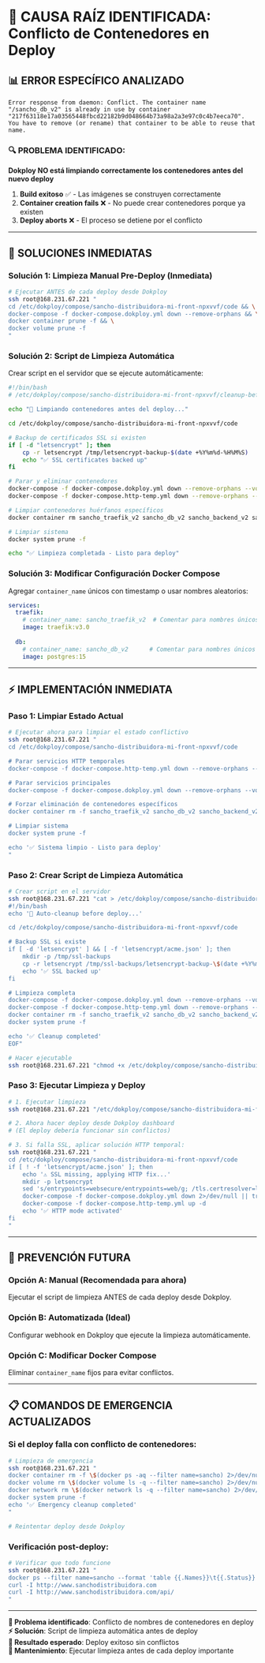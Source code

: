 # 🚨 CAUSA RAÍZ IDENTIFICADA: Conflicto de Contenedores en Deploy

## 📊 ERROR ESPECÍFICO ANALIZADO

```
Error response from daemon: Conflict. The container name "/sancho_db_v2" is already in use by container "217f63118e17a03565448fbcd22182b9d048664b73a98a2a3e97c0c4b7eeca70". You have to remove (or rename) that container to be able to reuse that name.
```

### 🔍 **PROBLEMA IDENTIFICADO:**

**Dokploy NO está limpiando correctamente los contenedores antes del nuevo deploy**

1. **Build exitoso** ✅ - Las imágenes se construyen correctamente
2. **Container creation fails** ❌ - No puede crear contenedores porque ya existen
3. **Deploy aborts** ❌ - El proceso se detiene por el conflicto

---

## 🔧 SOLUCIONES INMEDIATAS

### **Solución 1: Limpieza Manual Pre-Deploy (Inmediata)**

```bash
# Ejecutar ANTES de cada deploy desde Dokploy
ssh root@168.231.67.221 "
cd /etc/dokploy/compose/sancho-distribuidora-mi-front-npxvvf/code && \
docker-compose -f docker-compose.dokploy.yml down --remove-orphans && \
docker container prune -f && \
docker volume prune -f
"
```

### **Solución 2: Script de Limpieza Automática**

Crear script en el servidor que se ejecute automáticamente:

```bash
#!/bin/bash
# /etc/dokploy/compose/sancho-distribuidora-mi-front-npxvvf/cleanup-before-deploy.sh

echo "🧹 Limpiando contenedores antes del deploy..."

cd /etc/dokploy/compose/sancho-distribuidora-mi-front-npxvvf/code

# Backup de certificados SSL si existen
if [ -d "letsencrypt" ]; then
    cp -r letsencrypt /tmp/letsencrypt-backup-$(date +%Y%m%d-%H%M%S)
    echo "✅ SSL certificates backed up"
fi

# Parar y eliminar contenedores
docker-compose -f docker-compose.dokploy.yml down --remove-orphans --volumes
docker-compose -f docker-compose.http-temp.yml down --remove-orphans --volumes 2>/dev/null || true

# Limpiar contenedores huérfanos específicos
docker container rm sancho_traefik_v2 sancho_db_v2 sancho_backend_v2 sancho_frontend_v2 2>/dev/null || true

# Limpiar sistema
docker system prune -f

echo "✅ Limpieza completada - Listo para deploy"
```

### **Solución 3: Modificar Configuración Docker Compose**

Agregar `container_name` únicos con timestamp o usar nombres aleatorios:

```yaml
services:
  traefik:
    # container_name: sancho_traefik_v2  # Comentar para nombres únicos
    image: traefik:v3.0
    
  db:
    # container_name: sancho_db_v2      # Comentar para nombres únicos  
    image: postgres:15
```

---

## ⚡ IMPLEMENTACIÓN INMEDIATA

### **Paso 1: Limpiar Estado Actual**

```bash
# Ejecutar ahora para limpiar el estado conflictivo
ssh root@168.231.67.221 "
cd /etc/dokploy/compose/sancho-distribuidora-mi-front-npxvvf/code

# Parar servicios HTTP temporales
docker-compose -f docker-compose.http-temp.yml down --remove-orphans --volumes 2>/dev/null || true

# Parar servicios principales  
docker-compose -f docker-compose.dokploy.yml down --remove-orphans --volumes 2>/dev/null || true

# Forzar eliminación de contenedores específicos
docker container rm -f sancho_traefik_v2 sancho_db_v2 sancho_backend_v2 sancho_frontend_v2 2>/dev/null || true

# Limpiar sistema
docker system prune -f

echo '✅ Sistema limpio - Listo para deploy'
"
```

### **Paso 2: Crear Script de Limpieza Automática**

```bash
# Crear script en el servidor
ssh root@168.231.67.221 "cat > /etc/dokploy/compose/sancho-distribuidora-mi-front-npxvvf/cleanup-before-deploy.sh << 'EOF'
#!/bin/bash
echo '🧹 Auto-cleanup before deploy...'

cd /etc/dokploy/compose/sancho-distribuidora-mi-front-npxvvf/code

# Backup SSL si existe
if [ -d 'letsencrypt' ] && [ -f 'letsencrypt/acme.json' ]; then
    mkdir -p /tmp/ssl-backups
    cp -r letsencrypt /tmp/ssl-backups/letsencrypt-backup-\$(date +%Y%m%d-%H%M%S)
    echo '✅ SSL backed up'
fi

# Limpieza completa
docker-compose -f docker-compose.dokploy.yml down --remove-orphans --volumes 2>/dev/null || true
docker-compose -f docker-compose.http-temp.yml down --remove-orphans --volumes 2>/dev/null || true
docker container rm -f sancho_traefik_v2 sancho_db_v2 sancho_backend_v2 sancho_frontend_v2 2>/dev/null || true
docker system prune -f

echo '✅ Cleanup completed'
EOF"

# Hacer ejecutable
ssh root@168.231.67.221 "chmod +x /etc/dokploy/compose/sancho-distribuidora-mi-front-npxvvf/cleanup-before-deploy.sh"
```

### **Paso 3: Ejecutar Limpieza y Deploy**

```bash
# 1. Ejecutar limpieza
ssh root@168.231.67.221 "/etc/dokploy/compose/sancho-distribuidora-mi-front-npxvvf/cleanup-before-deploy.sh"

# 2. Ahora hacer deploy desde Dokploy dashboard
# (El deploy debería funcionar sin conflictos)

# 3. Si falla SSL, aplicar solución HTTP temporal:
ssh root@168.231.67.221 "
cd /etc/dokploy/compose/sancho-distribuidora-mi-front-npxvvf/code
if [ ! -f 'letsencrypt/acme.json' ]; then
    echo '⚠️ SSL missing, applying HTTP fix...'
    mkdir -p letsencrypt
    sed 's/entrypoints=websecure/entrypoints=web/g; /tls.certresolver=letsencrypt/d' docker-compose.dokploy.yml > docker-compose.http-temp.yml
    docker-compose -f docker-compose.dokploy.yml down 2>/dev/null || true
    docker-compose -f docker-compose.http-temp.yml up -d
    echo '✅ HTTP mode activated'
fi
"
```

---

## 🔄 PREVENCIÓN FUTURA

### **Opción A: Manual (Recomendada para ahora)**
Ejecutar el script de limpieza ANTES de cada deploy desde Dokploy.

### **Opción B: Automatizada (Ideal)**
Configurar webhook en Dokploy que ejecute la limpieza automáticamente.

### **Opción C: Modificar Docker Compose**
Eliminar `container_name` fijos para evitar conflictos.

---

## 📋 COMANDOS DE EMERGENCIA ACTUALIZADOS

### **Si el deploy falla con conflicto de contenedores:**

```bash
# Limpieza de emergencia
ssh root@168.231.67.221 "
docker container rm -f \$(docker ps -aq --filter name=sancho) 2>/dev/null || true
docker volume rm \$(docker volume ls -q --filter name=sancho) 2>/dev/null || true  
docker network rm \$(docker network ls -q --filter name=sancho) 2>/dev/null || true
docker system prune -f
echo '✅ Emergency cleanup completed'
"

# Reintentar deploy desde Dokploy
```

### **Verificación post-deploy:**

```bash
# Verificar que todo funcione
ssh root@168.231.67.221 "
docker ps --filter name=sancho --format 'table {{.Names}}\t{{.Status}}'
curl -I http://www.sanchodistribuidora.com
curl -I http://www.sanchodistribuidora.com/api/
"
```

---

**📝 Problema identificado**: Conflicto de nombres de contenedores en deploy  
**⚡ Solución**: Script de limpieza automática antes de deploy  
**🎯 Resultado esperado**: Deploy exitoso sin conflictos  
**🔄 Mantenimiento**: Ejecutar limpieza antes de cada deploy importante
